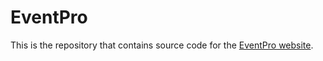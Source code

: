 # EventPro

This is the repository that contains source code for the [EventPro website](https://eventpro24.github.io/EventPro/).


